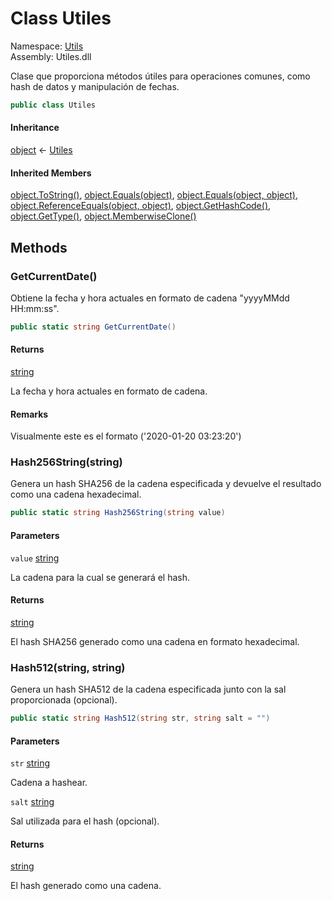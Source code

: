 # <a id="Utils_Utiles"></a> Class Utiles

Namespace: [Utils](Utils.md)  
Assembly: Utiles.dll  

Clase que proporciona métodos útiles para operaciones comunes, como hash de datos y manipulación de fechas.

```csharp
public class Utiles
```

#### Inheritance

[object](https://learn.microsoft.com/dotnet/api/system.object) ← 
[Utiles](Utils.Utiles.md)

#### Inherited Members

[object.ToString\(\)](https://learn.microsoft.com/dotnet/api/system.object.tostring), 
[object.Equals\(object\)](https://learn.microsoft.com/dotnet/api/system.object.equals\#system\-object\-equals\(system\-object\)), 
[object.Equals\(object, object\)](https://learn.microsoft.com/dotnet/api/system.object.equals\#system\-object\-equals\(system\-object\-system\-object\)), 
[object.ReferenceEquals\(object, object\)](https://learn.microsoft.com/dotnet/api/system.object.referenceequals), 
[object.GetHashCode\(\)](https://learn.microsoft.com/dotnet/api/system.object.gethashcode), 
[object.GetType\(\)](https://learn.microsoft.com/dotnet/api/system.object.gettype), 
[object.MemberwiseClone\(\)](https://learn.microsoft.com/dotnet/api/system.object.memberwiseclone)

## Methods

### <a id="Utils_Utiles_GetCurrentDate"></a> GetCurrentDate\(\)

Obtiene la fecha y hora actuales en formato de cadena "yyyyMMdd HH:mm:ss".

```csharp
public static string GetCurrentDate()
```

#### Returns

 [string](https://learn.microsoft.com/dotnet/api/system.string)

La fecha y hora actuales en formato de cadena.

#### Remarks

Visualmente este es el formato ('2020-01-20 03:23:20')

### <a id="Utils_Utiles_Hash256String_System_String_"></a> Hash256String\(string\)

Genera un hash SHA256 de la cadena especificada y devuelve el resultado como una cadena hexadecimal.

```csharp
public static string Hash256String(string value)
```

#### Parameters

`value` [string](https://learn.microsoft.com/dotnet/api/system.string)

La cadena para la cual se generará el hash.

#### Returns

 [string](https://learn.microsoft.com/dotnet/api/system.string)

El hash SHA256 generado como una cadena en formato hexadecimal.

### <a id="Utils_Utiles_Hash512_System_String_System_String_"></a> Hash512\(string, string\)

Genera un hash SHA512 de la cadena especificada junto con la sal proporcionada (opcional).

```csharp
public static string Hash512(string str, string salt = "")
```

#### Parameters

`str` [string](https://learn.microsoft.com/dotnet/api/system.string)

Cadena a hashear.

`salt` [string](https://learn.microsoft.com/dotnet/api/system.string)

Sal utilizada para el hash (opcional).

#### Returns

 [string](https://learn.microsoft.com/dotnet/api/system.string)

El hash generado como una cadena.

